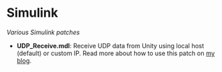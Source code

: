 Simulink
========
*Various Simulink patches*

- **UDP_Receive.mdl**: Receive UDP data from Unity using local host (default) or custom IP. Read more about how to use this patch on [my blog](http://www.drudoo.com/blog/files/simulink.php).